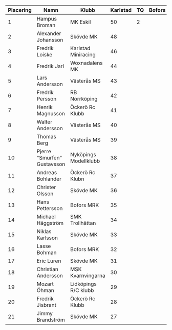 | Placering | Namn                        | Klubb                 | Karlstad | TQ | Bofors | TQ | Falun | TQ | Västerort | TQ | Lidköping | TQ | Final | TQ | Total |
| --------- | --------------------------- | --------------------- | -------- | -- | ------ | -- | ----- | -- | --------- | -- | --------- | -- | ----- | -- | ----- |
| 1         | Hampus Broman               | MK Eskil              | 50       | 2  |        |    |       |    |           |    |           |    |       |    | 52    |
| 2         | Alexander Johansson         | Skövde MK             | 48       |    |        |    |       |    |           |    |           |    |       |    | 48    |
| 3         | Fredrik Loiske              | Karlstad Miniracing   | 46       |    |        |    |       |    |           |    |           |    |       |    | 46    |
| 4         | Fredrik Jarl                | Woxnadalens MK        | 44       |    |        |    |       |    |           |    |           |    |       |    | 44    |
| 5         | Lars Andersson              | Västerås MS           | 43       |    |        |    |       |    |           |    |           |    |       |    | 43    |
| 6         | Fredrik Persson             | RB Norrköping         | 42       |    |        |    |       |    |           |    |           |    |       |    | 42    |
| 7         | Henrik Magnusson            | Öckerö Rc Klubb       | 41       |    |        |    |       |    |           |    |           |    |       |    | 41    |
| 8         | Walter Andersson            | Västerås MS           | 40       |    |        |    |       |    |           |    |           |    |       |    | 40    |
| 9         | Thomas Berg                 | Västerås MS           | 39       |    |        |    |       |    |           |    |           |    |       |    | 39    |
| 10        | Pjerre "Smurfen" Gustavsson | Nyköpings Modellklubb | 38       |    |        |    |       |    |           |    |           |    |       |    | 38    |
| 11        | Andreas Bohlander           | Öckerö Rc Klubn       | 37       |    |        |    |       |    |           |    |           |    |       |    | 37    |
| 12        | Christer Olsson             | Skövde MK             | 36       |    |        |    |       |    |           |    |           |    |       |    | 36    |
| 13        | Hans Pettersson             | Bofors MRK            | 35       |    |        |    |       |    |           |    |           |    |       |    | 35    |
| 14        | Michael Häggström           | SMK Trollhättan       | 34       |    |        |    |       |    |           |    |           |    |       |    | 34    |
| 15        | Niklas Karlsson             | Skövde MK             | 33       |    |        |    |       |    |           |    |           |    |       |    | 33    |
| 16        | Lasse Bohman                | Bofors MRK            | 32       |    |        |    |       |    |           |    |           |    |       |    | 32    |
| 17        | Eric Luren                  | Skövde MK             | 31       |    |        |    |       |    |           |    |           |    |       |    | 31    |
| 18        | Christian Andersson         | MSK Kvarnvingarna     | 30       |    |        |    |       |    |           |    |           |    |       |    | 30    |
| 19        | Mozart Öhman                | Lidköpings R/C klubb  | 29       |    |        |    |       |    |           |    |           |    |       |    | 29    |
| 20        | Fredrik Jisbrant            | Öckerö Rc Klubb       | 28       |    |        |    |       |    |           |    |           |    |       |    | 28    |
| 21        | Jimmy Brandström            | Skövde MK             | 27       |    |        |    |       |    |           |    |           |    |       |    | 27    |
